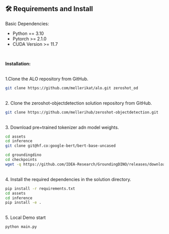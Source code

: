 
## :hammer_and_wrench:  Requirements and Install 

Basic Dependencies:

* Python == 3.10
* Pytorch >= 2.1.0
* CUDA Version >= 11.7
<br>

**Installation:**

<br>
1.Clone the ALO repository from GitHub.

```bash
git clone https://github.com/mellerikat/alo.git zeroshot_od
```

<br>
2. Clone the zeroshot-objectdetection solution repository from GitHub.

```bash
git clone https://github.com/mellerihub/zeroshot-objectdetection.git
```

<br>
3. Download pre=trained tokenizer adn model weights.

```bash
cd assets
cd inference
git clone git@hf.co:google-bert/bert-base-uncased

cd groundingdino
cd checkpoints
wget -q https://github.com/IDEA-Research/GroundingDINO/releases/download/v0.1.0-alpha/groundingdino_swint_ogc.pth
```

<br>
4. Install the required dependencies in the solution directory.

```bash
pip install -r requirements.txt
cd assets
cd inference
pip install -e .
```

<br>
5. Local Demo start

```bash
python main.py
```
